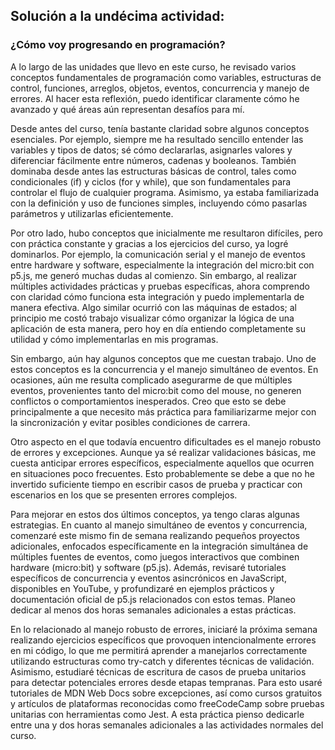 ## Solución a la undécima actividad:
### ¿Cómo voy progresando en programación?
A lo largo de las unidades que llevo en este curso, he revisado varios conceptos fundamentales de programación como variables, estructuras de control, funciones, arreglos, objetos, eventos, concurrencia y manejo de errores. Al hacer esta reflexión, puedo identificar claramente cómo he avanzado y qué áreas aún representan desafíos para mí.

Desde antes del curso, tenía bastante claridad sobre algunos conceptos esenciales. Por ejemplo, siempre me ha resultado sencillo entender las variables y tipos de datos; sé cómo declararlas, asignarles valores y diferenciar fácilmente entre números, cadenas y booleanos. También dominaba desde antes las estructuras básicas de control, tales como condicionales (if) y ciclos (for y while), que son fundamentales para controlar el flujo de cualquier programa. Asimismo, ya estaba familiarizada con la definición y uso de funciones simples, incluyendo cómo pasarlas parámetros y utilizarlas eficientemente.

Por otro lado, hubo conceptos que inicialmente me resultaron difíciles, pero con práctica constante y gracias a los ejercicios del curso, ya logré dominarlos. Por ejemplo, la comunicación serial y el manejo de eventos entre hardware y software, especialmente la integración del micro:bit con p5.js, me generó muchas dudas al comienzo. Sin embargo, al realizar múltiples actividades prácticas y pruebas específicas, ahora comprendo con claridad cómo funciona esta integración y puedo implementarla de manera efectiva. Algo similar ocurrió con las máquinas de estados; al principio me costó trabajo visualizar cómo organizar la lógica de una aplicación de esta manera, pero hoy en día entiendo completamente su utilidad y cómo implementarlas en mis programas.

Sin embargo, aún hay algunos conceptos que me cuestan trabajo. Uno de estos conceptos es la concurrencia y el manejo simultáneo de eventos. En ocasiones, aún me resulta complicado asegurarme de que múltiples eventos, provenientes tanto del micro:bit como del mouse, no generen conflictos o comportamientos inesperados. Creo que esto se debe principalmente a que necesito más práctica para familiarizarme mejor con la sincronización y evitar posibles condiciones de carrera.

Otro aspecto en el que todavía encuentro dificultades es el manejo robusto de errores y excepciones. Aunque ya sé realizar validaciones básicas, me cuesta anticipar errores específicos, especialmente aquellos que ocurren en situaciones poco frecuentes. Esto probablemente se debe a que no he invertido suficiente tiempo en escribir casos de prueba y practicar con escenarios en los que se presenten errores complejos.

Para mejorar en estos dos últimos conceptos, ya tengo claras algunas estrategias. En cuanto al manejo simultáneo de eventos y concurrencia, comenzaré este mismo fin de semana realizando pequeños proyectos adicionales, enfocados específicamente en la integración simultánea de múltiples fuentes de eventos, como juegos interactivos que combinen hardware (micro:bit) y software (p5.js). Además, revisaré tutoriales específicos de concurrencia y eventos asincrónicos en JavaScript, disponibles en YouTube, y profundizaré en ejemplos prácticos y documentación oficial de p5.js relacionados con estos temas. Planeo dedicar al menos dos horas semanales adicionales a estas prácticas.

En lo relacionado al manejo robusto de errores, iniciaré la próxima semana realizando ejercicios específicos que provoquen intencionalmente errores en mi código, lo que me permitirá aprender a manejarlos correctamente utilizando estructuras como try-catch y diferentes técnicas de validación. Asimismo, estudiaré técnicas de escritura de casos de prueba unitarios para detectar potenciales errores desde etapas tempranas. Para esto usaré tutoriales de MDN Web Docs sobre excepciones, así como cursos gratuitos y artículos de plataformas reconocidas como freeCodeCamp sobre pruebas unitarias con herramientas como Jest. A esta práctica pienso dedicarle entre una y dos horas semanales adicionales a las actividades normales del curso.
